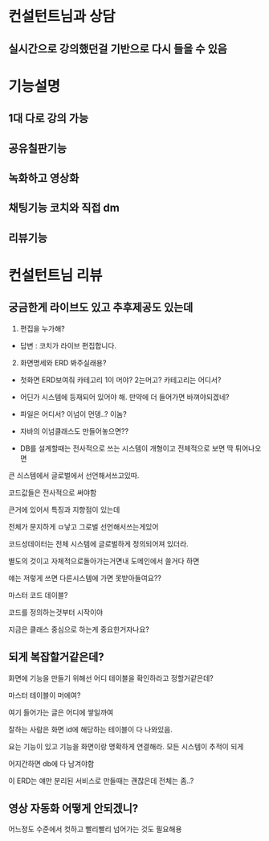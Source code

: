 # 컨설턴트님과 상담

## 실시간으로 강의했던걸 기반으로 다시 들을 수 있음

# 기능설명

## 1대 다로 강의 가능

## 공유칠판기능

## 녹화하고 영상화

## 채팅기능 코치와 직접 dm

## 리뷰기능

# 컨설턴트님 리뷰

## 궁금한게 라이브도 있고 추후제공도 있는데

1. 편집을 누가해?
 - 답변 : 코치가 라이브 편집합니다.

2. 화면명세와 ERD 봐주실래용?

 - 첫화면 ERD보여줘 카테고리 1이 머야? 2는머고? 카테고리는 어디서?

 - 어딘가 시스템에 등재되어 있어야 해. 만약에 더 들어가면 바껴야되겠네?
 
 - 파일은 어디서? 이넘이 먼뎅..? 이놈?

 - 자바의 이넘클래스도 만들어놓으면?? 

 - DB를 설계할때는 전사적으로 쓰는 시스템이 개형이고 전체적으로 보면 
 딱 튀어나오면 

 큰 싀스템에서 글로벌에서 선언해서쓰고있따.

 코드값들은 전사적으로 써야함

 큰거에 있어서 특징과 지향점이 있는데

 전체가 문지하게 ㅁ낳고 그로벌 선언해서쓰는게있어

 코드성데이터는 전체 시스템에 글로벌하게 정의되어져 있더라.

 별도의 것이고 자체적으로돌아가는거면내 도메인에서 쓸거다 하면 

 얘는 저렇게 쓰면 다른시스템에 가면 못받아들여요??


마스터 코드 데이블?

코드를 정의하는것부터 시작이야


지금은 클래스 중심으로 하는게 중요한거자나요?



## 되게 복잡할거같은데?

화면에 기능을 만들기 위해선 어디 테이블을 확인하라고 정할거같은데?

마스터 테이블이 머에여?

여기 들어가는 글은 어디에 쌓일까여


잘하는 사람은 화면 id에 해당하는 테이블이 다 나와있음.

요는 기능이 있고 기능을 화면이랑 명확하게 연결해라.
모든 시스템이 추적이 되게

어지간하면 db에 다 남겨야함


이 ERD는 
얘만 분리된 서비스로 만들때는 괜찮은데
전체는 좀..?


## 영상 자동화 어떻게 안되겠니?

어느정도 수준에서 컷하고 빨리빨리 넘어가는 것도 필요해용


